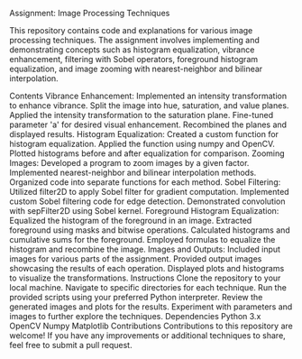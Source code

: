 Assignment: Image Processing Techniques

This repository contains code and explanations for various image processing techniques. The assignment involves implementing and demonstrating concepts such as histogram equalization, vibrance enhancement, filtering with Sobel operators, foreground histogram equalization, and image zooming with nearest-neighbor and bilinear interpolation.

Contents
Vibrance Enhancement:
Implemented an intensity transformation to enhance vibrance.
Split the image into hue, saturation, and value planes.
Applied the intensity transformation to the saturation plane.
Fine-tuned parameter 'a' for desired visual enhancement.
Recombined the planes and displayed results.
Histogram Equalization:
Created a custom function for histogram equalization.
Applied the function using numpy and OpenCV.
Plotted histograms before and after equalization for comparison.
Zooming Images:
Developed a program to zoom images by a given factor.
Implemented nearest-neighbor and bilinear interpolation methods.
Organized code into separate functions for each method.
Sobel Filtering:
Utilized filter2D to apply Sobel filter for gradient computation.
Implemented custom Sobel filtering code for edge detection.
Demonstrated convolution with sepFilter2D using Sobel kernel.
Foreground Histogram Equalization:
Equalized the histogram of the foreground in an image.
Extracted foreground using masks and bitwise operations.
Calculated histograms and cumulative sums for the foreground.
Employed formulas to equalize the histogram and recombine the image.
Images and Outputs:
Included input images for various parts of the assignment.
Provided output images showcasing the results of each operation.
Displayed plots and histograms to visualize the transformations.
Instructions
Clone the repository to your local machine.
Navigate to specific directories for each technique.
Run the provided scripts using your preferred Python interpreter.
Review the generated images and plots for the results.
Experiment with parameters and images to further explore the techniques.
Dependencies
Python 3.x
OpenCV
Numpy
Matplotlib
Contributions
Contributions to this repository are welcome! If you have any improvements or additional techniques to share, feel free to submit a pull request.
